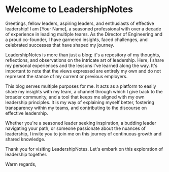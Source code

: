 # Welcome to LeadershipNotes

Greetings, fellow leaders, aspiring leaders, and enthusiasts of effective leadership! I am [Your Name], a seasoned professional with over a decade of experience in leading multiple teams. As the Director of Engineering and a proud co-founder, I have garnered insights, faced challenges, and celebrated successes that have shaped my journey.

LeadershipNotes is more than just a blog; it's a repository of my thoughts, reflections, and observations on the intricate art of leadership. Here, I share my personal experiences and the lessons I've learned along the way. It's important to note that the views expressed are entirely my own and do not represent the stance of my current or previous employers.

This blog serves multiple purposes for me. It acts as a platform to easily share my insights with my team, a channel through which I give back to the broader community, and a tool that keeps me aligned with my own leadership principles. It is my way of explaining myself better, fostering transparency within my teams, and contributing to the discourse on effective leadership.

Whether you're a seasoned leader seeking inspiration, a budding leader navigating your path, or someone passionate about the nuances of leadership, I invite you to join me on this journey of continuous growth and shared knowledge.

Thank you for visiting LeadershipNotes. Let's embark on this exploration of leadership together.

Warm regards,
